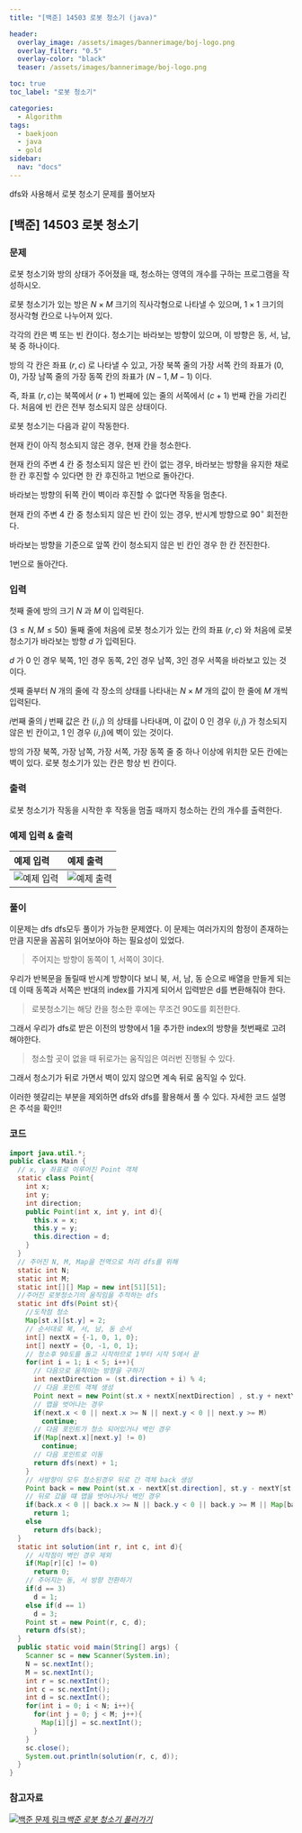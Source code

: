 ```yaml
---
title: "[백준] 14503 로봇 청소기 (java)"

header:
  overlay_image: /assets/images/bannerimage/boj-logo.png
  overlay_filter: "0.5"
  overlay-color: "black"
  teaser: /assets/images/bannerimage/boj-logo.png

toc: true
toc_label: "로봇 청소기"

categories:
  - Algorithm
tags:
  - baekjoon
  - java
  - gold
sidebar:
  nav: "docs"
---
```


dfs와 사용해서 로봇 청소기 문제를 풀어보자

## [백준] 14503 로봇 청소기

### 문제

로봇 청소기와 방의 상태가 주어졌을 때, 청소하는 영역의 개수를 구하는 프로그램을 작성하시오.

로봇 청소기가 있는 방은
$N \times M$ 크기의 직사각형으로 나타낼 수 있으며, $1 \times 1$ 크기의 정사각형 칸으로 나누어져 있다.

각각의 칸은 벽 또는 빈 칸이다. 청소기는 바라보는 방향이 있으며, 이 방향은 동, 서, 남, 북 중 하나이다.

방의 각 칸은 좌표 $(r, c)$ 로 나타낼 수 있고, 가장 북쪽 줄의 가장 서쪽 칸의 좌표가 $(0, 0)$, 가장 남쪽 줄의 가장 동쪽 칸의 좌표가 $(N-1, M-1)$ 이다.

즉, 좌표 $(r, c)$는 북쪽에서 $(r+1)$ 번째에 있는 줄의 서쪽에서 $(c+1)$ 번째 칸을 가리킨다. 처음에 빈 칸은 전부 청소되지 않은 상태이다.

로봇 청소기는 다음과 같이 작동한다.

현재 칸이 아직 청소되지 않은 경우, 현재 칸을 청소한다.

현재 칸의 주변 $4$ 칸 중 청소되지 않은 빈 칸이 없는 경우, 바라보는 방향을 유지한 채로 한 칸 후진할 수 있다면 한 칸 후진하고 1번으로 돌아간다.

바라보는 방향의 뒤쪽 칸이 벽이라 후진할 수 없다면 작동을 멈춘다.

현재 칸의 주변 $4$ 칸 중 청소되지 않은 빈 칸이 있는 경우, 반시계 방향으로 $90^\circ$ 회전한다.

바라보는 방향을 기준으로 앞쪽 칸이 청소되지 않은 빈 칸인 경우 한 칸 전진한다.

1번으로 돌아간다.

### 입력

첫째 줄에 방의 크기 $N$ 과 $M$ 이 입력된다.

$(3 \le N, M \le 50)$  둘째 줄에 처음에 로봇 청소기가 있는 칸의 좌표 $(r, c)$ 와 처음에 로봇 청소기가 바라보는 방향 $d$ 가 입력된다.

$d$ 가 $0$ 인 경우 북쪽,
$1$인 경우 동쪽,
$2$인 경우 남쪽,
$3$인 경우 서쪽을 바라보고 있는 것이다.

셋째 줄부터 $N$ 개의 줄에 각 장소의 상태를 나타내는 $N \times M$ 개의 값이 한 줄에 $M$ 개씩 입력된다.

$i$번째 줄의 $j$ 번째 값은 칸 $(i, j)$ 의 상태를 나타내며, 이 값이 $0$ 인 경우 $(i, j)$ 가 청소되지 않은 빈 칸이고, $1$ 인 경우 $(i, j)$에 벽이 있는 것이다.

방의 가장 북쪽, 가장 남쪽, 가장 서쪽, 가장 동쪽 줄 중 하나 이상에 위치한 모든 칸에는 벽이 있다. 로봇 청소기가 있는 칸은 항상 빈 칸이다.

### 출력

로봇 청소기가 작동을 시작한 후 작동을 멈출 때까지 청소하는 칸의 개수를 출력한다.

### 예제 입력 & 출력

| 예제 입력                                                                    | 예제 출력                                                                     |
| :--------------------------------------------------------------------------- | :---------------------------------------------------------------------------- |
| ![예제 입력](../../assets/images/algorithm/baekjoon/gold/BOJ14503/input.png) | ![예제 출력](../../assets/images/algorithm/baekjoon/gold/BOJ14503/output.png) |

### 풀이

이문제는 dfs dfs모두 풀이가 가능한 문제였다. 이 문제는 여러가지의 함정이 존재하는 만큼 지문을 꼼꼼히 읽어보아야 하는 필요성이 있었다.

> 주어지는 방향이 동쪽이 1, 서쪽이 3이다.

우리가 반복문을 돌릴때 반시계 방향이다 보니 북, 서, 남, 동 순으로 배열을 만들게 되는데 이때 동쪽과 서쪽은 반대의 index를 가지게 되어서 입력받은 d를 변환해줘야 한다.

> 로봇청소기는 해당 칸을 청소한 후에는 무조건 90도를 회전한다.

그래서 우리가 dfs로 받은 이전의 방향에서 1을 추가한 index의 방향을 첫번째로 고려해야한다.

> 청소할 곳이 없을 때 뒤로가는 움직임은 여러번 진행될 수 있다.

그래서 청소기가 뒤로 가면서 벽이 있지 않으면 계속 뒤로 움직일 수 있다.

이러한 헷갈리는 부분을 제외하면 dfs와 dfs를 활용해서 풀 수 있다. 자세한 코드 설명은 주석을 확인!!

### 코드

```java
import java.util.*;
public class Main {
  // x, y 좌표로 이루어진 Point 객체
  static class Point{
    int x;
    int y;
    int direction;
    public Point(int x, int y, int d){
      this.x = x;
      this.y = y;
      this.direction = d;
    }
  }
  // 주어진 N, M, Map을 전역으로 처리 dfs를 위해
  static int N;
  static int M;
  static int[][] Map = new int[51][51];
  //주어진 로봇청소기의 움직임을 추적하는 dfs
  static int dfs(Point st){
    //도착점 청소
    Map[st.x][st.y] = 2;
    // 순서대로 북, 서, 남, 동 순서
    int[] nextX = {-1, 0, 1, 0};
    int[] nextY = {0, -1, 0, 1};
    // 청소후 90도를 돌고 시작하므로 1부터 시작 5에서 끝
    for(int i = 1; i < 5; i++){
      // 다음으로 움직이는 방향을 구하기
      int nextDirection = (st.direction + i) % 4;
      // 다음 포인트 객체 생성
      Point next = new Point(st.x + nextX[nextDirection] , st.y + nextY[nextDirection], nextDirection);
      // 맵을 벗어나는 경우
      if(next.x < 0 || next.x >= N || next.y < 0 || next.y >= M)
        continue;
      // 다음 포인트가 청소 되어있거나 벽인 경우
      if(Map[next.x][next.y] != 0)
        continue;
      // 다음 포인트로 이동
      return dfs(next) + 1;
    }
    // 사방향이 모두 청소된경우 뒤로 간 객체 back 생성
    Point back = new Point(st.x - nextX[st.direction], st.y - nextY[st.direction], st.direction);
    // 뒤로 갔을 떄 맵을 벗어나거나 벽인 경우
    if(back.x < 0 || back.x >= N || back.y < 0 || back.y >= M || Map[back.x][back.y] == 1)
      return 1;
    else
      return dfs(back);
  }
  static int solution(int r, int c, int d){
    // 시작점이 벽인 경우 제외
    if(Map[r][c] != 0)
      return 0;
    // 주어지는 동, 서 방향 전환하기
    if(d == 3)
      d = 1;
    else if(d == 1)
      d = 3;
    Point st = new Point(r, c, d);
    return dfs(st);
  }
  public static void main(String[] args) {
    Scanner sc = new Scanner(System.in);
    N = sc.nextInt();
    M = sc.nextInt();
    int r = sc.nextInt();
    int c = sc.nextInt();
    int d = sc.nextInt();
    for(int i = 0; i < N; i++){
      for(int j = 0; j < M; j++){
        Map[i][j] = sc.nextInt();
      }
    }
    sc.close();
    System.out.println(solution(r, c, d));
  }
}
```

### 참고자료

[![백준 문제 링크](/assets/images/bannerimage/boj-logo.png)_백준 로봇 청소기 풀러가기_](https://www.acmicpc.net/problem/14503)
